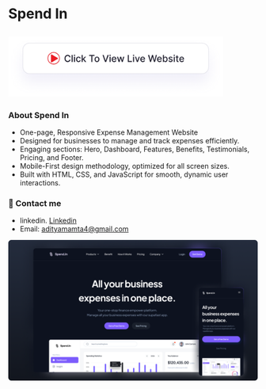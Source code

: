 # Spend In
## <a href="https://adityamamta.github.io/spend-in/"><img src="img/readme-btn.png" alt="Click to view live website" height="120"></a>
### About Spend In 
- One-page, Responsive Expense Management Website
- Designed for businesses to manage and track expenses efficiently.
- Engaging sections: Hero, Dashboard, Features, Benefits, Testimonials, Pricing, and Footer.
- Mobile-First design methodology, optimized for all screen sizes.
- Built with HTML, CSS, and JavaScript for smooth, dynamic user interactions.

### 💼 Contact me 
- linkedin. [Linkedin](https://www.linkedin.com/in/adityamamta/)
- Email: adityamamta4@gmail.com

![preview img](img/spend-in-mockup.png)

